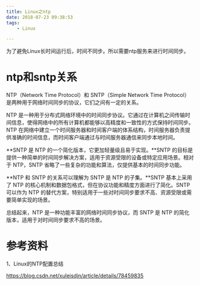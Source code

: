 ```yaml
---
title: Linux之ntp
date: 2018-07-23 09:38:53
tags:
	- Linux

---
```




为了避免Linux长时间运行后，时间不同步。所以需要ntp服务来进行时间同步。

# ntp和sntp关系

NTP（Network Time Protocol）和 SNTP（Simple Network Time Protocol）是两种用于网络时间同步的协议，它们之间有一定的关系。

NTP 是一种用于分布式网络环境中的时间同步协议。它通过在计算机之间传输时间信息，使得网络中的所有计算机都能够以高精度和一致性的方式保持时间同步。NTP 在网络中建立一个时间服务器和时间客户端的体系结构，时间服务器负责提供准确的时间信息，而时间客户端通过与时间服务器通信来同步本地时间。

**SNTP 是 NTP 的一个简化版本，它更加轻量级且易于实现。**SNTP 的目标是提供一种简单的时间同步解决方案，适用于资源受限的设备或特定应用场景。相对于 NTP，SNTP 省略了一些复杂的功能和算法，仅提供基本的时间同步功能。

**NTP 和 SNTP 的关系可以理解为 SNTP 是 NTP 的子集。**SNTP 基本上采用了 NTP 的核心机制和数据包格式，但在协议功能和精度方面进行了简化。SNTP 可以作为 NTP 的替代方案，特别适用于一些对时间同步要求不高、资源受限或需要简单实现的场景。

总结起来，NTP 是一种功能丰富的网络时间同步协议，而 SNTP 是 NTP 的简化版本，适用于对时间同步要求不高的场景。

# 参考资料

1、Linux的NTP配置总结

https://blog.csdn.net/xuleisdjn/article/details/78459835